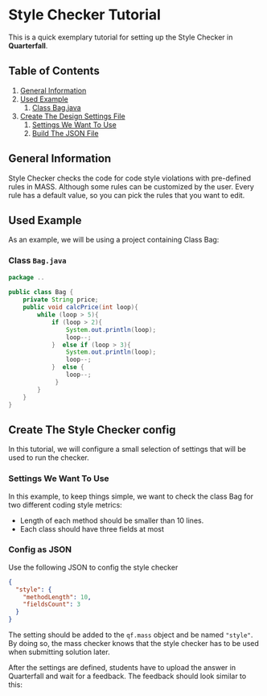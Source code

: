 # Style Checker Tutorial
This is a quick exemplary tutorial for setting up the Style Checker in **Quarterfall**.

## Table of Contents
1. [General Information](#style-general-information)
2. [Used Example](#style-used-example)
   1. [Class Bag.java](#style-class-bag.java)
3. [Create The Design Settings File](#style-create-the-design-settings-file)
   1. [Settings We Want To Use](#style-settings-we-want-to-use)
   2. [Build The JSON File](#style-build-the-json-file)

## <a id="style-general-information"></a>General Information
Style Checker checks the code for code style violations with pre-defined rules in MASS.
Although some rules can be customized by the user.
Every rule has a default value, so you can pick the rules that you want to edit.

## <a id="style-used-example"></a>Used Example
As an example, we will be using a project containing Class Bag:
### <a id="style-class-bag.java"></a>Class `Bag.java`

```java
package ..  
  
public class Bag {  
    private String price;
    public void calcPrice(int loop){  
        while (loop > 5){  
            if (loop > 2){  
                System.out.println(loop);  
				loop--;  
			}  else if (loop > 3){  
                System.out.println(loop);  
			    loop--; 
            }  else {  
                loop--;  
			 }  
        }  
    }
}
```
## <a id="style-create-the-design-settings-file"></a>Create The Style Checker config
In this tutorial, we will configure a small selection of settings that will be used to run the checker.

### <a id="style-settings-we-want-to-use"></a>Settings We Want To Use

In this example, to keep things simple, we want to check the class Bag for two different coding style metrics:
- Length of each method should be smaller than 10 lines.
- Each class should have three fields at most

### <a id="style-build-the-json-file"></a>Config as JSON
Use the following JSON to config the style checker
```json
{
  "style": {
    "methodLength": 10,
    "fieldsCount": 3
  }
}
```

The setting should be added to the `qf.mass` object and be named `"style"`.
By doing so, the mass checker knows that the style checker has to be used when submitting solution later.

After the settings are defined, students have to upload the answer in Quarterfall and wait for a feedback.
The feedback should look similar to this:
